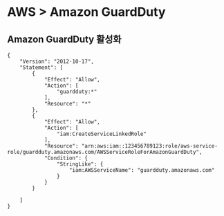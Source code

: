 # AWS > Amazon GuardDuty

## Amazon GuardDuty 활성화

	
	{
	    "Version": "2012-10-17",
	    "Statement": [
	        {
	            "Effect": "Allow",
	            "Action": [
	                "guardduty:*"
	            ],
	            "Resource": "*"
	        },
	        {
	            "Effect": "Allow",
	            "Action": [
	                "iam:CreateServiceLinkedRole"
	            ],
	            "Resource": "arn:aws:iam::123456789123:role/aws-service-role/guardduty.amazonaws.com/AWSServiceRoleForAmazonGuardDuty",
	            "Condition": {
	                "StringLike": {
	                    "iam:AWSServiceName": "guardduty.amazonaws.com"
	                }
	            }
	        }
	
	    ]
	}
